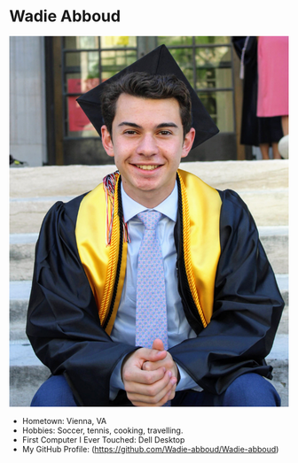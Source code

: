 # Wadie Abboud

![AbboudHeadshot](AbboudHeadshot.JPG)

- Hometown: Vienna, VA
- Hobbies: Soccer, tennis, cooking, travelling. 
- First Computer I Ever Touched: Dell Desktop
- My GitHub Profile: (https://github.com/Wadie-abboud/Wadie-abboud)
